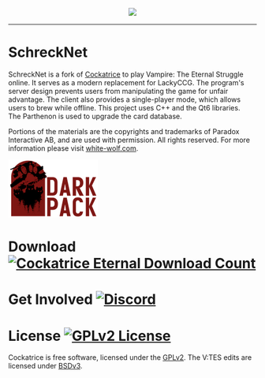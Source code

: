 <p align='center'><img src=https://github.com/Stolas/SchreckNet/blob/master/meta/images/schecknet_logo.png></p>

---

# SchreckNet

SchreckNet is a fork of [Cockatrice](https://cockatrice.github.io/) to play Vampire: The Eternal Struggle online.
It serves as a modern replacement for LackyCCG.
The program's server design prevents users from manipulating the game for unfair advantage. The client also provides a single-player mode, which allows users to brew while offline. This project uses C++ and the Qt6 libraries.<br> The Parthenon is used to upgrade the card database. <br>

Portions of the materials are the copyrights and trademarks of Paradox Interactive AB, and are used with permission. All rights reserved. For more information please visit [white-wolf.com](http://www.white-wolf.com/).

![Dark Pack](meta/images/dark-pack.png)


# Download [![Cockatrice Eternal Download Count](https://img.shields.io/github/downloads/cockatrice/cockatrice/total.svg)](https://tooomm.github.io/github-release-stats/?username=Cockatrice&repository=Cockatrice)


# Get Involved [![Discord](https://img.shields.io/discord/887471681277399091?label=Discord&logo=discord&logoColor=white)](https://discord.gg/vampire-the-eternal-struggle-official-887471681277399091)

# License [![GPLv2 License](https://img.shields.io/github/license/Cockatrice/Cockatrice.svg)](https://github.com/Cockatrice/Cockatrice/blob/master/LICENSE)
Cockatrice is free software, licensed under the [GPLv2](https://github.com/Cockatrice/Cockatrice/blob/master/LICENSE).
The V:TES edits are licensed under [BSDv3](https://github.com/Stolas/SchreckNET/blob/master/LICENSE).
